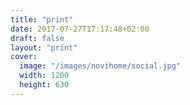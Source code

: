 ```yaml
---
title: "print"
date: 2017-07-27T17:17:48+02:00
draft: false
layout: "print"
cover:
  image: "/images/novihome/social.jpg"
  width: 1200
  height: 630
---
```


